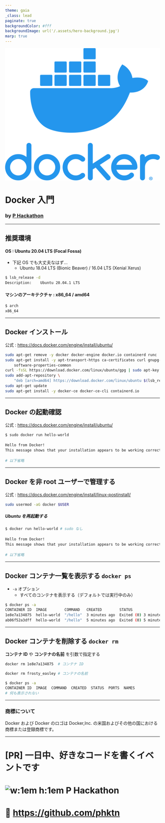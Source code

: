 ```yaml
---
theme: gaia
_class: lead
paginate: true
backgroundColor: #fff
backgroundImage: url('/.assets/hero-background.jpg')
marp: true
---
```


[phktn]: https://github.com/phktn
[avatar-phktn]: https://avatars.githubusercontent.com/phktn
[docker-logo]: /.assets/wrokshop/docker/vertical-logo-monochromatic.png
![bg left:40% 60%][docker-logo]

# **Docker 入門**

### by [P Hackathon][phktn]

---

## 推奨環境

#### **OS** : Ubuntu 20.04 LTS (Focal Fossa)

- 下記 OS でも大丈夫なはず...
    - Ubuntu 18.04 LTS (Bionic Beaver) / 16.04 LTS (Xenial Xerus)

```bash
$ lsb_release -d
Description:	Ubuntu 20.04.1 LTS
```

#### **マシンのアーキテクチャ** : x86_64 / amd64

```bash
$ arch
x86_64
```

---

## Docker インストール

公式 : https://docs.docker.com/engine/install/ubuntu/

```bash
sudo apt-get remove -y docker docker-engine docker.io containerd runc
sudo apt-get install -y apt-transport-https ca-certificates curl gnupg-agent \
    software-properties-common
curl -fsSL https://download.docker.com/linux/ubuntu/gpg | sudo apt-key add -
sudo add-apt-repository \
    "deb [arch=amd64] https://download.docker.com/linux/ubuntu $(lsb_release -cs) stable"
sudo apt-get update
sudo apt-get install -y docker-ce docker-ce-cli containerd.io
```

---

## Docker の起動確認

公式 : https://docs.docker.com/engine/install/ubuntu/

```bash
$ sudo docker run hello-world

Hello from Docker!
This message shows that your installation appears to be working correctly.

# 以下省略
```

---

## Docker を非 root ユーザーで管理する

公式 : https://docs.docker.com/engine/install/linux-postinstall/

```bash
sudo usermod -aG docker $USER
```

##### **Ubuntu を再起動する**

```bash
$ docker run hello-world # sudo なし

Hello from Docker!
This message shows that your installation appears to be working correctly.

# 以下省略
```

---

## Docker コンテナ一覧を表示する `docker ps`

- `-a` オプション
    - すべてのコンテナを表示する（デフォルトでは実行中のみ）

```bash
$ docker ps -a
CONTAINER ID  IMAGE        COMMAND   CREATED        STATUS                    PORTS  NAMES
1e8e7a134875  hello-world  "/hello"  3 minutes ago  Exited (0) 3 minutes ago         charming_bell
ab06f52a3dff  hello-world  "/hello"  5 minutes ago  Exited (0) 5 minutes ago         frosty_easley
```

---

## Docker コンテナを削除する `docker rm`

**コンテナ ID** や **コンテナの名前** を引数で指定する

```bash
docker rm 1e8e7a134875  # コンテナ ID
```

```bash
docker rm frosty_easley # コンテナの名前
```

```bash
$ docker ps -a
CONTAINER ID  IMAGE  COMMAND  CREATED  STATUS  PORTS  NAMES
# 何も表示されない
```

---

### 商標について

Docker および Docker のロゴは Docker,Inc. の米国およびその他の国における商標または登録商標です。

---

<!-- _class: lead -->
# <!--fit--> [PR] 一日中、好きなコードを書くイベントです
# <!--fit--> ![w:1em h:1em][avatar-phktn] P Hackathon
# <!--fit--> :link: https://github.com/phktn
